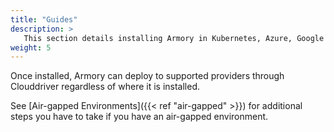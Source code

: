 ```yaml
---
title: "Guides"
description: >
   This section details installing Armory in Kubernetes, Azure, Google Kubernetes Engine, and AWS (including from the AWS Marketplace). Instructions cover using Halyard, the Armory Operator, and air-gapped environments.
weight: 5
---
```


Once installed, Armory can deploy to supported providers through Clouddriver regardless of where it is installed.

See [Air-gapped Environments]({{< ref "air-gapped" >}}) for additional steps you have to take if you have an air-gapped environment.
